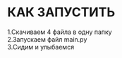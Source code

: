 # КАК ЗАПУСТИТЬ
1.Скачиваем 4 файла в одну папку</br>
2.Запускаем файл main.py</br>
3.Сидим и улыбаемся</br>
